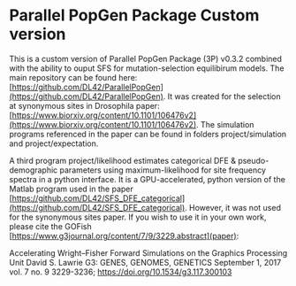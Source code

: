 # Parallel PopGen Package Custom version

This is a custom version of Parallel PopGen Package (3P) v0.3.2 combined with the ability to ouput SFS for mutation-selection equilibirum models. The main repository can be found here: [https://github.com/DL42/ParallelPopGen](https://github.com/DL42/ParallelPopGen). It was created for the selection at synonymous sites in Drosophila paper: [https://www.biorxiv.org/content/10.1101/106476v2](https://www.biorxiv.org/content/10.1101/106476v2). The simulation programs referenced in the paper can be found in folders project/simulation and project/expectation. 

A third program project/likelihood estimates categorical DFE & pseudo-demographic parameters using maximum-likelihood for site frequency spectra in a python interface. It is a GPU-accelerated, python version of the Matlab program used in the paper [https://github.com/DL42/SFS_DFE_categorical](https://github.com/DL42/SFS_DFE_categorical). However, it was not used for the synonymous sites paper. If you wish to use it in your own work, please cite the GOFish [https://www.g3journal.org/content/7/9/3229.abstract](paper):

Accelerating Wright–Fisher Forward Simulations on the Graphics Processing Unit
David S. Lawrie
G3: GENES, GENOMES, GENETICS September 1, 2017 vol. 7 no. 9 3229-3236; https://doi.org/10.1534/g3.117.300103
